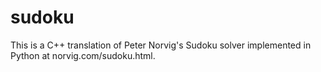 # sudoku
This is a C++ translation of Peter Norvig's Sudoku solver implemented in Python at norvig.com/sudoku.html.
